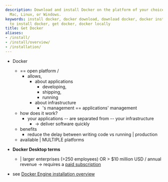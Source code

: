 ```yaml
---
description: Download and install Docker on the platform of your choice, including
  Mac, Linux, or Windows.
keywords: install docker, docker download, download docker, docker installation, how
  to install docker, get docker, docker locally
title: Get Docker
aliases:
- /install/
- /install/overview/
- /installation/
---
```


* Docker
  * == open platform /
    * allows,
      * about applications
        * developing,
        * shipping,
        * running
      * about infrastructure
        * 's management == applications' management 
  * how does it work?
    * your applications -- are separated from -- your infrastructure
      * -> deliver software quickly
  * benefits
    * reduce the delay between writing code vs running | production
  * available | MULTIPLE platforms

* **Docker Desktop terms**
  * | larger enterprises (>250 employees) OR > $10 million USD / annual revenue -> requires a [paid
subscription](https://www.docker.com/pricing/)

* see [Docker Engine installation overview](/engine/install/)
